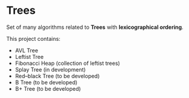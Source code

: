 Trees
==============

Set of many algorithms related to <b>Trees</b> with <b>lexicographical ordering</b>.

This project contains:
<ul>
	<li>AVL Tree</li>
	<li>Leftist Tree</li>
	<li>Fibonacci Heap (collection of leftist trees)</li>
	<li>Splay Tree (in development)</li>
	<li>Red–black Tree (to be developed)</li>
	<li>B Tree (to be developed)</li>
	<li>B+ Tree (to be developed)</li>
</ul>
